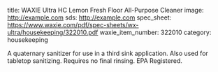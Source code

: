 title: WAXIE Ultra HC Lemon Fresh Floor All-Purpose Cleaner
image: http://example.com 
sds: http://example.com 
spec_sheet: https://www.waxie.com/pdf/spec-sheets/wx-ultra/housekeeping/322010.pdf
waxie_item_number: 322010
category: housekeeping

A quaternary sanitizer for use in a third sink application. Also used for tabletop sanitizing. Requires no final rinsing. EPA Registered.
